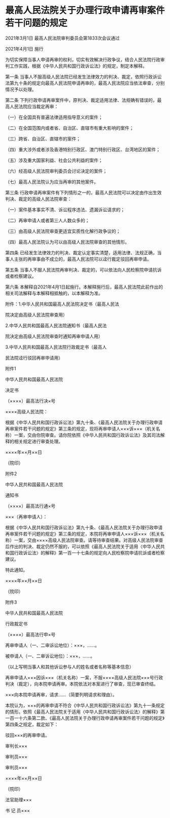 # 最高人民法院关于办理行政申请再审案件若干问题的规定

2021年3月1日 最高人民法院审判委员会第1833次会议通过

2021年4月1日 施行

<!-- INFO END -->

为切实保障当事人申请再审的权利，切实有效解决行政争议，结合人民法院行政审判工作实践，根据《中华人民共和国行政诉讼法》的规定，制定本解释。

第一条 当事人不服高级人民法院已经发生法律效力的判决、裁定，依照行政诉讼法第九十条的规定向最高人民法院申请再审的，最高人民法院应当依法审查，分别情况予以处理。

第二条 下列行政申请再审案件中，原判决、裁定适用法律、法规确有错误的，最高人民法院应当裁定再审：

（一）在全国具有普遍法律适用指导意义的案件；

（二）在全国范围内或者省、自治区、直辖市有重大影响的案件；

（三）跨省、自治区、直辖市的案件；

（四）重大涉外或者涉及香港特别行政区、澳门特别行政区、台湾地区的案件；

（五）涉及重大国家利益、社会公共利益的案件；

（六）经高级人民法院审判委员会讨论决定的案件；

（七）最高人民法院认为应当再审的其他案件。

第三条 行政申请再审案件有下列情形之一的，最高人民法院可以决定由作出生效判决、裁定的高级人民法院审查：

（一）案件基本事实不清、诉讼程序违法、遗漏诉讼请求的；

（二）再审申请人或者第三人人数众多的；

（三）由高级人民法院审查更适宜实质性化解行政争议的；

（四）最高人民法院认为可以由高级人民法院审查的其他情形。

第四条 已经发生法律效力的判决、裁定认定事实清楚，适用法律、法规正确，当事人主张的再审事由不成立的，最高人民法院可以迳行裁定驳回再审申请。

第五条 当事人不服人民法院再审判决、裁定的，可以依法向人民检察院申请抗诉或者检察建议。

第六条 本解释自2021年4月1日起施行。本解释施行后，最高人民法院此前作出的相关司法解释与本解释相抵触的，以本解释为准。

附件：1.中华人民共和国最高人民法院决定书（最高人民法

院决定由高级人民法院审查用）

2.中华人民共和国最高人民法院通知书（最高人民法

院决定由高级人民法院审查时通知再审申请人用）

3.中华人民共和国最高人民法院行政裁定书（最高人

民法院迳行驳回再审申请用）

附件1

中华人民共和国最高人民法院

决定书

（××××）最高法行决×号

××××高级人民法院：

根据《中华人民共和国行政诉讼法》第九十条、《最高人民法院关于办理行政申请再审案件若干问题的规定》第三条的规定，现将再审申请人×××诉×××（机关名称）一案，交由你院审查。请你院依照《中华人民共和国行政诉讼法》及其司法解释的相关规定进行审查处理。

××××年××月××日

（院印）

附件2

中华人民共和国最高人民法院

通知书

（××××）最高法行通×号

×××（再审申请人）：

根据《中华人民共和国行政诉讼法》第九十条、《最高人民法院关于办理行政申请再审案件若干问题的规定》第三条的规定，本院将再审申请人×××诉×××（机关名称）一案，交由××××高级人民法院审查。请等待审查结果。对高级人民法院审查后作出的判决、裁定仍然不服的，可以依照《最高人民法院关于适用〈中华人民共和国行政诉讼法〉的解释》第一百一十七条的规定向人民检察院申请抗诉或者检察建议。

特此通知。

××××年××月××日

（院印）

附件3

中华人民共和国最高人民法院

行政裁定书

（××××）最高法行申×号

再审申请人（一、二审诉讼地位）：×××，……。

被申请人（一、二审诉讼地位）：×××，……。

（以上写明当事人和其他诉讼参与人的姓名或者名称等基本信息）

再审申请人×××因诉×××（机关名称）一案，不服××××高级人民法院×××号行政判决（裁定），向本院申请再审。本院依法对本案进行了审查，现已审查终结。

×××向本院申请再审，请求……（简要列明请求和理由）。

本院认为，×××的再审申请不符合《中华人民共和国行政诉讼法》第九十一条规定的情形。依照《最高人民法院关于适用〈中华人民共和国行政诉讼法〉的解释》第一百一十六条第二款、《最高人民法院关于办理行政申请再审案件若干问题的规定》第四条之规定，裁定如下：

驳回×××的再审申请。

审判长×××

审判员×××

审判员×××

××××年××月××日

（院印）

法官助理×××

书 记 员×××